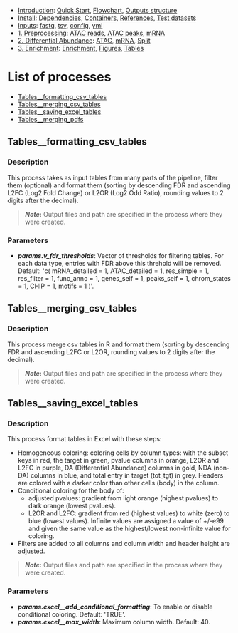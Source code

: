 

* [Introduction](/README.md): [Quick Start](/docs/1_Intro/Quick_start.md), [Flowchart](/docs/1_Intro/Flowchart.md), [Outputs structure](/docs/1_Intro/Outputs_structure.md)
* [Install](/docs/2_Install/2_Install.md): [Dependencies](/docs/2_Install/Dependencies.md), [Containers](/docs/2_Install/Containers.md), [References](/docs/2_Install/References.md), [Test datasets](/docs/2_Install/Test_datasets.md)
* [Inputs](/docs/3_Inputs/3_Inputs.md): [fastq](/docs/3_Inputs/fastq.md), [tsv](/docs/3_Inputs/tsv.md), [config](/docs/3_Inputs/config.md), [yml](/docs/3_Inputs/yml.md)
* [1. Preprocessing](/docs/4_Prepro/4_Prepro.md): [ATAC reads](/docs/4_Prepro/ATAC_reads.md), [ATAC peaks](/docs/4_Prepro/ATAC_peaks.md), [mRNA](/docs/4_Prepro/mRNA.md)
* [2. Differential Abundance](/docs/5_DA/5_DA.md): [ATAC](/docs/5_DA/DA_ATAC.md), [mRNA](/docs/5_DA/DA_mRNA.md), [Split](/docs/5_DA/Split.md)
* [3. Enrichment](/docs/6_Enrich/6_Enrich.md): [Enrichment](/docs/6_Enrich/Enrichment.md), [Figures](/docs/6_Enrich/Figures.md), [Tables](/docs/6_Enrich/Tables.md)

[](END_OF_MENU)


# List of processes

  - [Tables__formatting_csv_tables](#Tables__formatting_csv_tables)
  - [Tables__merging_csv_tables](#Tables__merging_csv_tables)
  - [Tables__saving_excel_tables](#Tables__saving_excel_tables)
  - [Tables__merging_pdfs](#Tables__merging_pdfs)



## Tables__formatting_csv_tables

### Description
This process takes as input tables from many parts of the pipeline, filter them (optional) and format them (sorting by descending FDR and ascending L2FC (Log2 Fold Change) or L2OR (Log2 Odd Ratio), rounding values to 2 digits after the decimal).  

>**_Note_:** Output files and path are specified in the process where they were created.

### Parameters
- **_params.v_fdr_thresholds_**: Vector of thresholds for filtering tables. For each data type, entries with FDR above this threhold will be removed.
Default: 'c( mRNA_detailed = 1, ATAC_detailed = 1,
                                res_simple = 1, res_filter = 1, func_anno = 1,
                                genes_self = 1, peaks_self = 1, 
                                chrom_states = 1, CHIP = 1, motifs = 1
                                )'.


## Tables__merging_csv_tables

### Description
This process merge csv tables in R and format them (sorting by descending FDR and ascending L2FC or L2OR, rounding values to 2 digits after the decimal).

>**_Note_:** Output files and path are specified in the process where they were created.


## Tables__saving_excel_tables

### Description
This process format tables in Excel with these steps:
 - Homogeneous coloring: coloring cells by column types: with the subset keys in red, the target in green, pvalue columns in orange, L2OR and L2FC in purple, DA (Differential Abundance) columns in gold, NDA (non-DA) columns in blue, and total entry in target (tot_tgt) in grey. Headers are colored with a darker color than other cells (body) in the column.
 - Conditional coloring for the body of: 
   - adjusted pvalues: gradient from light orange (highest pvalues) to dark orange (lowest pvalues).
   - L2OR and L2FC: gradient from red (highest values) to white (zero) to blue (lowest values). Infinite values are assigned a value of +/-e99 and given the same value as the highest/lowest non-infinite value for coloring.
 - Filters are added to all columns and column width and header height are adjusted.

>**_Note_:** Output files and path are specified in the process where they were created.

### Parameters
- **_params.excel__add_conditional_formatting_**: To enable or disable conditional coloring. Default: 'TRUE'.
- **_params.excel__max_width_**: Maximum column width. Default: 40.
